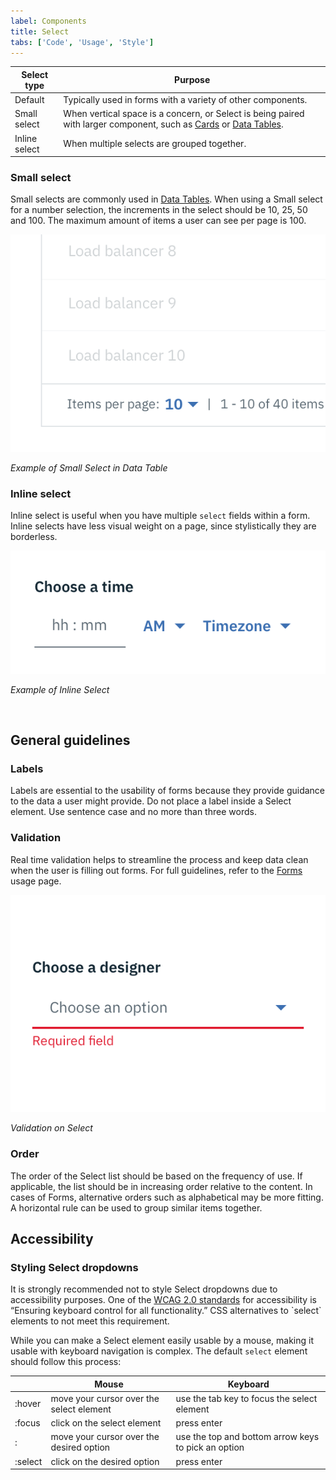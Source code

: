 ```yaml
---
label: Components
title: Select
tabs: ['Code', 'Usage', 'Style']
---
```


| Select type   | Purpose                                                                                                                                                     |
| ------------- | ----------------------------------------------------------------------------------------------------------------------------------------------------------- |
| Default       | Typically used in forms with a variety of other components.                                                                                                 |
| Small select  | When vertical space is a concern, or Select is being paired with larger component, such as [Cards](/add-ons/card) or [Data Tables](/components/data-table). |
| Inline select | When multiple selects are grouped together.                                                                                                                 |

### Small select

Small selects are commonly used in [Data Tables](/components/data-table). When using a Small select for a number selection, the increments in the select should be 10, 25, 50 and 100. The maximum amount of items a user can see per page is 100.

<div class="image-component">
    <img src="images/select-usage-3.png" alt="example of Small Select in Data Table" />
</div>

_Example of Small Select in Data Table_

### Inline select

Inline select is useful when you have multiple `select` fields within a form. Inline selects have less visual weight on a page, since stylistically they are borderless.

<div class="image-component">
    <img src="images/select-usage-4.png" alt="example of inline select" />
</div>

_Example of Inline Select_

<br>

## General guidelines

### Labels

Labels are essential to the usability of forms because they provide guidance to the data a user might provide. Do not place a label inside a Select element. Use sentence case and no more than three words.

### Validation

Real time validation helps to streamline the process and keep data clean when the user is filling out forms. For full guidelines, refer to the [Forms](/components/form) usage page.

<div class="image-component">
    <img src="images/select-usage-1.png" alt="validation on select element" />
</div>

_Validation on Select_

### Order

The order of the Select list should be based on the frequency of use. If applicable, the list should be in increasing order relative to the content. In cases of Forms, alternative orders such as alphabetical may be more fitting. A horizontal rule can be used to group similar items together.

## Accessibility

### Styling Select dropdowns

<p>It is strongly recommended not to style Select dropdowns due to accessibility purposes.
One of the <a href="https://www.w3.org/TR/WCAG20-TECHS/G202.html" target=blank>WCAG 2.0 standards</a> for accessibility is “Ensuring keyboard control for all functionality.” CSS alternatives to `select` elements to not meet this requirement.</p>

While you can make a Select element easily usable by a mouse, making it usable with keyboard navigation is complex. The default `select` element should follow this process:

|         | Mouse                                    | Keyboard                                            |
| ------- | ---------------------------------------- | --------------------------------------------------- |
| :hover  | move your cursor over the select element | use the tab key to focus the select element         |
| :focus  | click on the select element              | press enter                                         |
| :       | move your cursor over the desired option | use the top and bottom arrow keys to pick an option |
| :select | click on the desired option              | press enter                                         |
